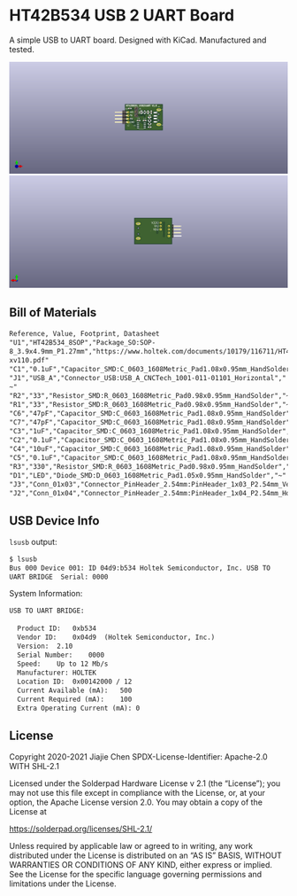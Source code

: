 # HT42B534 USB 2 UART Board

A simple USB to UART board. Designed with KiCad. Manufactured and tested.

![Front](Front.png)
![Back](Back.png)

## Bill of Materials

```csv
Reference, Value, Footprint, Datasheet
"U1","HT42B534_8SOP","Package_SO:SOP-8_3.9x4.9mm_P1.27mm","https://www.holtek.com/documents/10179/116711/HT42B534-xv110.pdf"
"C1","0.1uF","Capacitor_SMD:C_0603_1608Metric_Pad1.08x0.95mm_HandSolder","~"
"J1","USB_A","Connector_USB:USB_A_CNCTech_1001-011-01101_Horizontal"," ~"
"R2","33","Resistor_SMD:R_0603_1608Metric_Pad0.98x0.95mm_HandSolder","~"
"R1","33","Resistor_SMD:R_0603_1608Metric_Pad0.98x0.95mm_HandSolder","~"
"C6","47pF","Capacitor_SMD:C_0603_1608Metric_Pad1.08x0.95mm_HandSolder","~"
"C7","47pF","Capacitor_SMD:C_0603_1608Metric_Pad1.08x0.95mm_HandSolder","~"
"C3","1uF","Capacitor_SMD:C_0603_1608Metric_Pad1.08x0.95mm_HandSolder","~"
"C2","0.1uF","Capacitor_SMD:C_0603_1608Metric_Pad1.08x0.95mm_HandSolder","~"
"C4","10uF","Capacitor_SMD:C_0603_1608Metric_Pad1.08x0.95mm_HandSolder","~"
"C5","0.1uF","Capacitor_SMD:C_0603_1608Metric_Pad1.08x0.95mm_HandSolder","~"
"R3","330","Resistor_SMD:R_0603_1608Metric_Pad0.98x0.95mm_HandSolder","~"
"D1","LED","Diode_SMD:D_0603_1608Metric_Pad1.05x0.95mm_HandSolder","~"
"J3","Conn_01x03","Connector_PinHeader_2.54mm:PinHeader_1x03_P2.54mm_Vertical","~"
"J2","Conn_01x04","Connector_PinHeader_2.54mm:PinHeader_1x04_P2.54mm_Horizontal","~"
```

## USB Device Info

`lsusb` output:

```shell
$ lsusb
Bus 000 Device 001: ID 04d9:b534 Holtek Semiconductor, Inc. USB TO UART BRIDGE  Serial: 0000
```

System Information:

```
USB TO UART BRIDGE:

  Product ID:	0xb534
  Vendor ID:	0x04d9  (Holtek Semiconductor, Inc.)
  Version:	2.10
  Serial Number:	0000
  Speed:	Up to 12 Mb/s
  Manufacturer:	HOLTEK
  Location ID:	0x00142000 / 12
  Current Available (mA):	500
  Current Required (mA):	100
  Extra Operating Current (mA):	0
```

## License

Copyright 2020-2021 Jiajie Chen
SPDX-License-Identifier: Apache-2.0 WITH SHL-2.1

Licensed under the Solderpad Hardware License v 2.1 (the “License”); you may not use this file except in compliance with the License, or, at your option, the Apache License version 2.0. You may obtain a copy of the License at

https://solderpad.org/licenses/SHL-2.1/

Unless required by applicable law or agreed to in writing, any work distributed under the License is distributed on an “AS IS” BASIS, WITHOUT WARRANTIES OR CONDITIONS OF ANY KIND, either express or implied. See the License for the specific language governing permissions and limitations under the License.